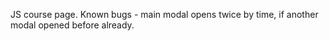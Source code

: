 JS course page. Known bugs - main modal opens twice by time, if another modal opened before already.